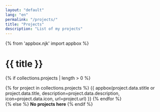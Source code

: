 ```yaml
---
layout: "default"
lang: "en"
permalink: "/projects/"
title: "Projects"
description: "List of my projects"
---
```

{% from 'appbox.njk' import appbox %}

# {{ title }}

{% if collections.projects | length > 0 %}
<section>
  {% for project in collections.projects %}
  {{ appbox(project.data.stitle or project.data.title,
    description=project.data.description,
    icon=project.data.icon,
    url=project.url) }}
  {% endfor %}
</section>
{% else %}
<strong>No projects here</strong>
{% endif %}